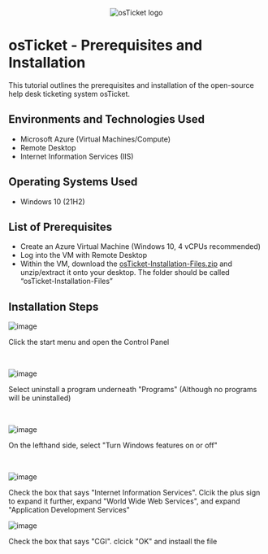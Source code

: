 <p align="center">
<img src="https://i.imgur.com/Clzj7Xs.png" alt="osTicket logo"/>
</p>

<h1>osTicket - Prerequisites and Installation</h1>
This tutorial outlines the prerequisites and installation of the open-source help desk ticketing system osTicket.<br />






<h2>Environments and Technologies Used</h2>

- Microsoft Azure (Virtual Machines/Compute)
- Remote Desktop
- Internet Information Services (IIS)

<h2>Operating Systems Used </h2>

- Windows 10</b> (21H2)

<h2>List of Prerequisites</h2>

- Create an Azure Virtual Machine (Windows 10, 4 vCPUs recommended)
- Log into the VM with Remote Desktop
- Within the VM, download the [osTicket-Installation-Files.zip](https://drive.google.com/uc?export=download&id=1b3RBkXTLNGXbibeMuAynkfzdBC1NnqaD) and unzip/extract it onto your desktop. The folder should be called “osTicket-Installation-Files”
  
  

<h2>Installation Steps</h2>

<p>
  
![image](https://github.com/user-attachments/assets/05b0ef56-8e02-4248-bcec-9d3a2694b51f)

</p>
<p>
Click the start menu and open the Control Panel
</p>
<br />

<p>
  
![image](https://github.com/user-attachments/assets/bdb15fe2-b316-4d05-bdd6-abc34d47c935)

</p>

<p>
Select uninstall a program underneath "Programs" (Although no programs will be uninstalled)
</p>
<br />

<p>
  
![image](https://github.com/user-attachments/assets/692be41a-1d40-4680-8124-4aecc8348aff)
  
</p>
<p>
On the lefthand side, select "Turn Windows features on or off"
</p>
<br />

<p>

![image](https://github.com/user-attachments/assets/5e4e0154-0268-4550-a898-0343250cfa59)


</p>
<p>
Check the box that says "Internet Information Services". Clcik the plus sign to expand it further, expand "World Wide Web Services", and expand "Application Development Services"
</p>

<p>

![image](https://github.com/user-attachments/assets/a78a2bc6-28f9-496c-93f2-cdfa00f4b8fa)

</p>
<p>
Check the box that says "CGI". clcick "OK" and instaall the file
</p>


